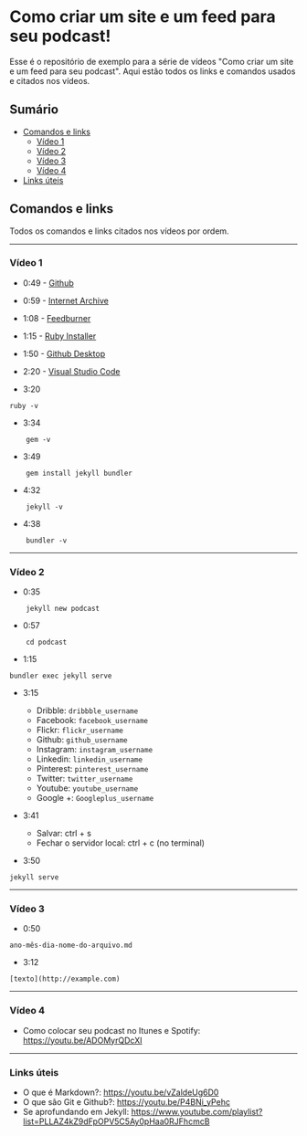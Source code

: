 # Como criar um site e um feed para seu podcast!
Esse é o repositório de exemplo para a série de vídeos "Como criar um site e um feed para seu podcast". 
Aqui estão todos os links e comandos usados e citados nos vídeos. 

## Sumário
- [Comandos e links](#comandos-e-links)
    - [Vídeo 1](#vídeo-1)
    - [Vídeo 2](#vídeo-2)
    - [Vídeo 3](#vídeo-3)
    - [Vídeo 4](#vídeo-4)
- [Links úteis](#links-úteis)

## Comandos e links
Todos os comandos e links citados nos vídeos por ordem.

***

### Vídeo 1 
- 0:49 - [Github](https://github.com)

- 0:59 - [Internet Archive](https://archive.org)

- 1:08 - [Feedburner](https://feedburner.com)

- 1:15 - [Ruby Installer](https://rubyinstaler.org)

- 1:50 - [Github Desktop](https://desktop.github.com)

- 2:20 - [Visual Studio Code](https://code.visualstudio.com)

- 3:20
```
ruby -v
```
- 3:34
```
    gem -v
```
- 3:49
```
    gem install jekyll bundler
```
- 4:32
```
    jekyll -v
```
- 4:38
```
    bundler -v
```    

***

### Vídeo 2

- 0:35
```
    jekyll new podcast
```
- 0:57
```
    cd podcast
```
- 1:15
```
bundler exec jekyll serve
```
- 3:15
    - Dribble:  `dribbble_username`
    - Facebook: `facebook_username`
    - Flickr: `flickr_username`
    - Github: `github_username`
    - Instagram: `instagram_username`
    - Linkedin: `linkedin_username`
    - Pinterest: `pinterest_username`
    - Twitter: `twitter_username`
    - Youtube: `youtube_username`
    - Google +: `Googleplus_username`

- 3:41
    - Salvar: ctrl + s
    - Fechar o servidor local: ctrl + c (no terminal)

- 3:50
```
jekyll serve
```

***

### Vídeo 3
- 0:50
```
ano-mês-dia-nome-do-arquivo.md
```

- 3:12
```
[texto](http://example.com)
```

***

### Vídeo 4
- Como colocar seu podcast no Itunes e Spotify: https://youtu.be/ADOMyrQDcXI

***

### Links úteis

- O que é Markdown?: https://youtu.be/vZaldeUg6D0
- O que são Git e Github?: https://youtu.be/P4BNi_yPehc
- Se aprofundando em Jekyll: https://www.youtube.com/playlist?list=PLLAZ4kZ9dFpOPV5C5Ay0pHaa0RJFhcmcB
